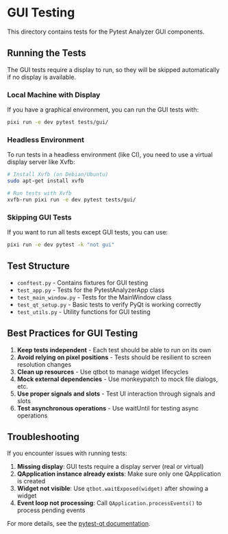 # GUI Testing

This directory contains tests for the Pytest Analyzer GUI components.

## Running the Tests

The GUI tests require a display to run, so they will be skipped automatically if no display is available.

### Local Machine with Display

If you have a graphical environment, you can run the GUI tests with:

```bash
pixi run -e dev pytest tests/gui/
```

### Headless Environment

To run tests in a headless environment (like CI), you need to use a virtual display server like Xvfb:

```bash
# Install Xvfb (on Debian/Ubuntu)
sudo apt-get install xvfb

# Run tests with Xvfb
xvfb-run pixi run -e dev pytest tests/gui/
```

### Skipping GUI Tests

If you want to run all tests except GUI tests, you can use:

```bash
pixi run -e dev pytest -k "not gui"
```

## Test Structure

- `conftest.py` - Contains fixtures for GUI testing
- `test_app.py` - Tests for the PytestAnalyzerApp class
- `test_main_window.py` - Tests for the MainWindow class
- `test_qt_setup.py` - Basic tests to verify PyQt is working correctly
- `test_utils.py` - Utility functions for GUI testing

## Best Practices for GUI Testing

1. **Keep tests independent** - Each test should be able to run on its own
2. **Avoid relying on pixel positions** - Tests should be resilient to screen resolution changes
3. **Clean up resources** - Use qtbot to manage widget lifecycles
4. **Mock external dependencies** - Use monkeypatch to mock file dialogs, etc.
5. **Use proper signals and slots** - Test UI interaction through signals and slots
6. **Test asynchronous operations** - Use waitUntil for testing async operations

## Troubleshooting

If you encounter issues with running tests:

1. **Missing display**: GUI tests require a display server (real or virtual)
2. **QApplication instance already exists**: Make sure only one QApplication is created
3. **Widget not visible**: Use `qtbot.waitExposed(widget)` after showing a widget
4. **Event loop not processing**: Call `QApplication.processEvents()` to process pending events

For more details, see the [pytest-qt documentation](https://pytest-qt.readthedocs.io/).
